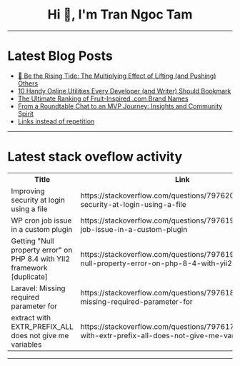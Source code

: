 <h1 align="center">Hi 👋, I'm Tran Ngoc Tam</h1>

---

# Latest Blog Posts 
<!-- BLOG-POST-LIST:START -->
- [🌊 Be the Rising Tide: The Multiplying Effect of Lifting &lpar;and Pushing&rpar; Others](https://dev.to/dvddpl/be-the-rising-tide-the-multiplying-effect-of-lifting-and-pushing-others-n1h)
- [10 Handy Online Utilities Every Developer &lpar;and Writer&rpar; Should Bookmark](https://dev.to/designpro_8c25215be381e3c/10-handy-online-utilities-every-developer-and-writer-should-bookmark-p0f)
- [The Ultimate Ranking of Fruit-Inspired .com Brand Names](https://dev.to/flippp/the-ultimate-ranking-of-fruit-inspired-com-brand-names-2p7o)
- [From a Roundtable Chat to an MVP Journey: Insights and Community Spirit](https://dev.to/edesantomaz/from-a-roundtable-chat-to-an-mvp-journey-insights-and-community-spirit-1icg)
- [Links instead of repetition](https://dev.to/mcadariu/links-instead-of-repetition-4pc7)
<!-- BLOG-POST-LIST:END -->

---

# Latest stack oveflow activity
<table>
  <tr><th>Title</th><th>Link</th></tr>
  <!-- STACKOVERFLOW:START --><tr><td>Improving security at login using a file</td><td>https://stackoverflow.com/questions/79762036/improving-security-at-login-using-a-file</td></tr><tr><td>WP cron job issue in a custom plugin</td><td>https://stackoverflow.com/questions/79761974/wp-cron-job-issue-in-a-custom-plugin</td></tr><tr><td>Getting &quot;Null property error&quot; on PHP 8.4 with YII2 framework [duplicate]</td><td>https://stackoverflow.com/questions/79761946/getting-null-property-error-on-php-8-4-with-yii2-framework</td></tr><tr><td>Laravel: Missing required parameter for</td><td>https://stackoverflow.com/questions/79761891/laravel-missing-required-parameter-for</td></tr><tr><td>extract with EXTR_PREFIX_ALL does not give me variables</td><td>https://stackoverflow.com/questions/79761738/extract-with-extr-prefix-all-does-not-give-me-variables</td></tr><!-- STACKOVERFLOW:END -->
</table>

---


